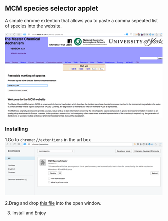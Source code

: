 ## MCM species selector applet 
A simple chrome extention that allows you to paste a comma sepeated list of species into the website.

<img src='website.png' />

### Installing
1.Go to `chrome://extentions` in the url box
<img src='extentions.png'/>

2.Drag and drop <a href='https://github.com/wolfiex/CoolStuff/raw/master/MCMchromeExtention/MCMextention.nex'>this file</a> into the open window.

3. Install and Enjoy 
